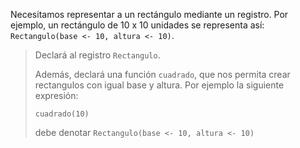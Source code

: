 Necesitamos representar a un rectángulo mediante un registro. Por ejemplo, un rectángulo de 10 x 10 unidades se representa así: `Rectangulo(base <- 10, altura <- 10)`. 

> Declará al registro `Rectangulo`. 
> 
> Además, declará una función `cuadrado`, que nos permita crear rectangulos con igual base y altura. Por ejemplo la siguiente expresión: 
> 
> ```puppet
> cuadrado(10)
> ```
> 
> debe denotar `Rectangulo(base <- 10, altura <- 10)`